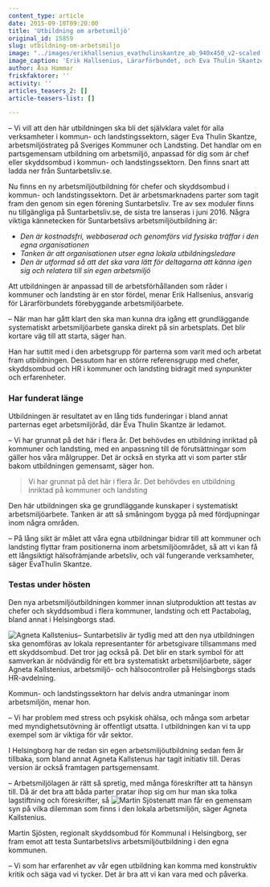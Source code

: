 ```yaml
---
content_type: article
date: 2015-09-10T09:20:00
title: 'Utbildning om arbetsmiljö'
original_id: 15859
slug: utbildning-om-arbetsmiljo
image: "../images/erikhallsenius_evathulinskantze_ab_940x450_v2-scaled.jpg"
image_caption: 'Erik Hallsenius, Lärarförbundet, och Eva Thulin Skantze, Sveriges Kommuner och Landsting, har båda suttit i parternas arbetsgrupp för utbildningen.'
author: Åsa Hammar
friskfaktorer: ''
activity: ''
articles_teasers_2: []
article-teasers-list: []

---
```


– Vi vill att den här utbildningen ska bli det självklara valet för alla verksamheter i kommun- och landstingssektorn, säger Eva Thulin Skantze, arbetsmiljöstrateg på Sveriges Kommuner och Landsting. Det handlar om en partsgemensam utbildning om arbetsmiljö, anpassad för dig som är chef eller skyddsombud i kommun- och landstingssektorn. Den finns snart att ladda ner från Suntarbetsliv.se.

Nu finns en ny arbetsmiljöutbildning för chefer och skyddsombud i kommun- och landstingssektorn. Det är arbetsmarknadens parter som tagit fram den genom sin egen förening Suntarbetsliv. Tre av sex moduler finns nu tillgängliga på Suntarbetsliv.se, de sista tre lanseras i juni 2016. Några viktiga kännetecken för Suntarbetslivs arbetsmiljöutbildning är:

*   _Den är kostnadsfri, webbaserad och genomförs vid fysiska träffar i den egna organisationen_
*   _Tanken är att organisationen utser egna lokala utbildningsledare_
*   _Den är utformad så att det ska vara lätt för deltagarna att känna igen sig och relatera till sin egen arbetsmiljö_

Att utbildningen är anpassad till de arbetsförhållanden som råder i kommuner och landsting är en stor fördel, menar Erik Hallsenius, ansvarig för Lärarförbundets förebyggande arbetsmiljöarbete.

– När man har gått klart den ska man kunna dra igång ett grundläggande systematiskt arbetsmiljöarbete ganska direkt på sin arbetsplats. Det blir kortare väg till att starta, säger han.

Han har suttit med i den arbetsgrupp för parterna som varit med och arbetat fram utbildningen. Dessutom har en större referensgrupp med chefer, skyddsombud och HR i kommuner och landsting bidragit med synpunkter och erfarenheter.

### Har funderat länge

Utbildningen är resultatet av en lång tids funderingar i bland annat parternas eget arbetsmiljöråd, där Eva Thulin Skantze är ledamot.

– Vi har grunnat på det här i flera år. Det behövdes en utbildning inriktad på kommuner och landsting, med en anpassning till de förutsättningar som gäller hos våra målgrupper. Det är också en styrka att vi som parter står bakom utbildningen gemensamt, säger hon.

> Vi har grunnat på det här i flera år. Det behövdes en utbildning inriktad på kommuner och landsting

Den här utbildningen ska ge grundläggande kunskaper i systematiskt arbetsmiljöarbete. Tanken är att så småningom bygga på med fördjupningar inom några områden.

– På lång sikt är målet att våra egna utbildningar bidrar till att kommuner och landsting flyttar fram positionerna inom arbetsmiljöområdet, så att vi kan få ett långsiktigt hälsofrämjande arbetsliv, och väl fungerande verksamheter, säger EvaThulin Skantze.

### Testas under hösten

Den nya arbetsmiljöutbildningen kommer innan slutproduktion att testas av chefer och skyddsombud i flera kommuner, landsting och ett Pactabolag, bland annat i Helsingborgs stad.

![Agneta Kallstenius](https://www.suntarbetsliv.se/wp-content/uploads/2015/09/agnetakallsteniusab-1.jpg "Agneta Kallstenius")– Suntarbetsliv är tydlig med att den nya utbildningen ska genomföras av lokala representanter för arbetsgivare tillsammans med ett skyddsombud. Det tror jag också på. Det blir en stark symbol för att samverkan är nödvändig för ett bra systematiskt arbetsmiljöarbete, säger Agneta Kallstenius, arbetsmiljö- och hälsocontroller på Helsingborgs stads HR-avdelning.

Kommun- och landstingssektorn har delvis andra utmaningar inom arbetsmiljön, menar hon.

– Vi har problem med stress och psykisk ohälsa, och många som arbetar med myndighetsutövning är offentligt utsatta. I utbildningen kan vi ta upp exempel som är viktiga för vår sektor.

I Helsingborg har de redan sin egen arbetsmiljöutbildning sedan fem år tillbaka, som bland annat Agneta Kallstenus har tagit initiativ till. Deras version är också framtagen partsgemensamt.

– Arbetsmiljölagen är rätt så spretig, med många föreskrifter att ta hänsyn till. Då är det bra att båda parter pratar ihop sig om hur man ska tolka lagstiftning och föreskrifter, så ![Martin Sjösten](https://www.suntarbetsliv.se/wp-content/uploads/2015/09/martinsjostenab-1.jpg "Martin Sjösten")att man får en gemensam syn på vilka dilemman som finns i den lokala arbetsmiljön, säger Agneta Kallstenius.

Martin Sjösten, regionalt skyddsombud för Kommunal i Helsingborg, ser fram emot att testa Suntarbetslivs arbetsmiljöutbildning i den egna kommunen.

– Vi som har erfarenhet av vår egen utbildning kan komma med konstruktiv kritik och säga vad vi tycker. Det är bra att vi kan vara med och påverka.

